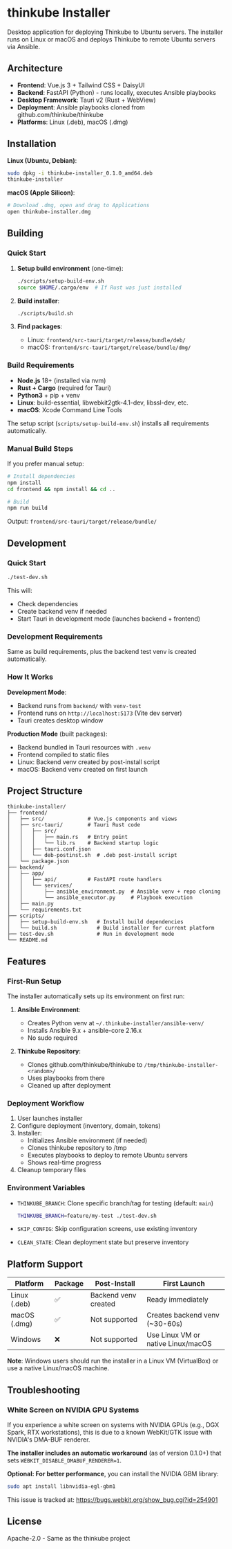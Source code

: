 # thinkube Installer

Desktop application for deploying Thinkube to Ubuntu servers. The installer runs on Linux or macOS and deploys Thinkube to remote Ubuntu servers via Ansible.

## Architecture

- **Frontend**: Vue.js 3 + Tailwind CSS + DaisyUI
- **Backend**: FastAPI (Python) - runs locally, executes Ansible playbooks
- **Desktop Framework**: Tauri v2 (Rust + WebView)
- **Deployment**: Ansible playbooks cloned from github.com/thinkube/thinkube
- **Platforms**: Linux (.deb), macOS (.dmg)

## Installation

**Linux (Ubuntu, Debian)**:
```bash
sudo dpkg -i thinkube-installer_0.1.0_amd64.deb
thinkube-installer
```

**macOS (Apple Silicon)**:
```bash
# Download .dmg, open and drag to Applications
open thinkube-installer.dmg
```

## Building

### Quick Start

1. **Setup build environment** (one-time):
   ```bash
   ./scripts/setup-build-env.sh
   source $HOME/.cargo/env  # If Rust was just installed
   ```

2. **Build installer**:
   ```bash
   ./scripts/build.sh
   ```

3. **Find packages**:
   - Linux: `frontend/src-tauri/target/release/bundle/deb/`
   - macOS: `frontend/src-tauri/target/release/bundle/dmg/`

### Build Requirements

- **Node.js** 18+ (installed via nvm)
- **Rust + Cargo** (required for Tauri)
- **Python3** + pip + venv
- **Linux**: build-essential, libwebkit2gtk-4.1-dev, libssl-dev, etc.
- **macOS**: Xcode Command Line Tools

The setup script (`scripts/setup-build-env.sh`) installs all requirements automatically.

### Manual Build Steps

If you prefer manual setup:

```bash
# Install dependencies
npm install
cd frontend && npm install && cd ..

# Build
npm run build
```

Output: `frontend/src-tauri/target/release/bundle/`

## Development

### Quick Start

```bash
./test-dev.sh
```

This will:
- Check dependencies
- Create backend venv if needed
- Start Tauri in development mode (launches backend + frontend)

### Development Requirements

Same as build requirements, plus the backend test venv is created automatically.

### How It Works

**Development Mode**:
- Backend runs from `backend/` with `venv-test`
- Frontend runs on `http://localhost:5173` (Vite dev server)
- Tauri creates desktop window

**Production Mode** (built packages):
- Backend bundled in Tauri resources with `.venv`
- Frontend compiled to static files
- Linux: Backend venv created by post-install script
- macOS: Backend venv created on first launch

## Project Structure

```
thinkube-installer/
├── frontend/
│   ├── src/              # Vue.js components and views
│   ├── src-tauri/        # Tauri Rust code
│   │   ├── src/
│   │   │   ├── main.rs   # Entry point
│   │   │   └── lib.rs    # Backend startup logic
│   │   ├── tauri.conf.json
│   │   └── deb-postinst.sh  # .deb post-install script
│   └── package.json
├── backend/
│   ├── app/
│   │   ├── api/          # FastAPI route handlers
│   │   └── services/
│   │       ├── ansible_environment.py  # Ansible venv + repo cloning
│   │       └── ansible_executor.py     # Playbook execution
│   ├── main.py
│   └── requirements.txt
├── scripts/
│   ├── setup-build-env.sh   # Install build dependencies
│   └── build.sh             # Build installer for current platform
├── test-dev.sh              # Run in development mode
└── README.md
```

## Features

### First-Run Setup

The installer automatically sets up its environment on first run:

1. **Ansible Environment**:
   - Creates Python venv at `~/.thinkube-installer/ansible-venv/`
   - Installs Ansible 9.x + ansible-core 2.16.x
   - No sudo required

2. **Thinkube Repository**:
   - Clones github.com/thinkube/thinkube to `/tmp/thinkube-installer-<random>/`
   - Uses playbooks from there
   - Cleaned up after deployment

### Deployment Workflow

1. User launches installer
2. Configure deployment (inventory, domain, tokens)
3. Installer:
   - Initializes Ansible environment (if needed)
   - Clones thinkube repository to /tmp
   - Executes playbooks to deploy to remote Ubuntu servers
   - Shows real-time progress
4. Cleanup temporary files

### Environment Variables

- `THINKUBE_BRANCH`: Clone specific branch/tag for testing (default: `main`)
  ```bash
  THINKUBE_BRANCH=feature/my-test ./test-dev.sh
  ```

- `SKIP_CONFIG`: Skip configuration screens, use existing inventory
- `CLEAN_STATE`: Clean deployment state but preserve inventory

## Platform Support

| Platform | Package | Post-Install | First Launch |
|----------|---------|--------------|--------------|
| Linux (.deb) | ✅ | Backend venv created | Ready immediately |
| macOS (.dmg) | ✅ | Not supported | Creates backend venv (~30-60s) |
| Windows | ❌ | Not supported | Use Linux VM or native Linux/macOS |

**Note**: Windows users should run the installer in a Linux VM (VirtualBox) or use a native Linux/macOS machine.

## Troubleshooting

### White Screen on NVIDIA GPU Systems

If you experience a white screen on systems with NVIDIA GPUs (e.g., DGX Spark, RTX workstations), this is due to a known WebKit/GTK issue with NVIDIA's DMA-BUF renderer.

**The installer includes an automatic workaround** (as of version 0.1.0+) that sets `WEBKIT_DISABLE_DMABUF_RENDERER=1`.

**Optional: For better performance**, you can install the NVIDIA GBM library:
```bash
sudo apt install libnvidia-egl-gbm1
```

This issue is tracked at: https://bugs.webkit.org/show_bug.cgi?id=254901

## License

Apache-2.0 - Same as the thinkube project

